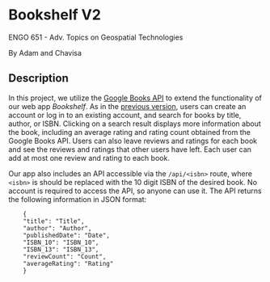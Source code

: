 # Bookshelf V2

ENGO 651 - Adv. Topics on Geospatial Technologies

By Adam and Chavisa

## Description

In this project, we utilize the [Google Books API](https://developers.google.com/books) to extend the functionality of our web app *Bookshelf*.  As in the [previous version](https://github.com/adamreidsmith/ENGO651-project1), users can create an account or log in to an existing account, and search for books by title, author, or ISBN.  Clicking on a search result displays more information about the book, including an average rating and rating count obtained from the Google Books API.  Users can also leave reviews and ratings for each book and see the reviews and ratings that other users have left.  Each user can add at most one review and rating to each book.

Our app also includes an API accessible via the `/api/<isbn>` route, where `<isbn>` is should be replaced with the 10 digit ISBN of the desired book.  No account is required to access the API, so anyone can use it.  The API returns the following information in JSON format:

        {
        "title": "Title",
        "author": "Author",
        "publishedDate": "Date",
        "ISBN_10": "ISBN_10",
        "ISBN_13": "ISBN_13", 
        "reviewCount": "Count", 
        "averageRating": "Rating" 
        }



<!-- Here, we implement a book review website called *Bookshelf* using the web framework [Flask](https://flask.palletsprojects.com/en/2.2.x/) and the [PostgreSQL](https://www.postgresql.org) database system. This website allows registered users to search for books and leave reviews for books.  On the home page, users are prompted to either sign in or sign up for the website.  The webapp is inaccessible unless users sign up.  Once signed in, users can search for books by title, author, or ISBN, and view further information about each book by clicking the title.  On the book page, users can leave reviews for books and see reviews other users have left.

## File descriptions

The file [import.py](./import.py) creates 3 tables in the database and populates the *books* table with the book information provided in [books.csv](./books.csv).  The backend logic of the application is implemented in [application.py](./application.py).  This file instantiates the Flask application and handles the sign-in/sign-up logic as well as all database queries.  The [templates](./templates) directory contains the HTML files for each page.  The home page, sign-in/sign-up pages, error page, and success page all inherit from the [layout.html](./templates/layout.html) template.  The [search.html](./templates/search.html) page allows the user to search for books and displays the matching book titles as clickable results.  When a result is clicked, the [book.html](./templates/book.html) page displays further information about the book as well as a review section which allows users to view and post reviews of the book.  All styling is contained in the file [style.css](./static/style.css) located in the [static](./static) directory.  Finally, [requirements.txt](requirements.txt) lists the dependencies of the project. -->